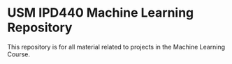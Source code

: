 # USM IPD440 Machine Learning Repository
This repository is for all material related to projects in the Machine Learning Course.
